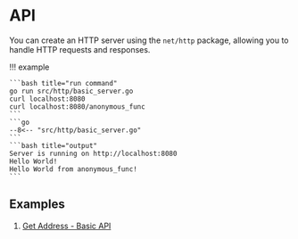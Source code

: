 # API

You can create an HTTP server using the `net/http` package, allowing you to handle HTTP requests and responses.

!!! example

    ```bash title="run command"
    go run src/http/basic_server.go
    curl localhost:8080
    curl localhost:8080/anonymous_func
    ```
    ```go
    --8<-- "src/http/basic_server.go"
    ```
    ```bash title="output"
    Server is running on http://localhost:8080
    Hello World!
    Hello World from anonymous_func!
    ```

## Examples

1. [Get Address - Basic API](../projects/get_br_zipcode.md#get-address---basic-api)
